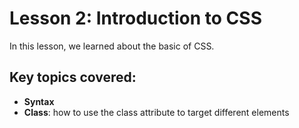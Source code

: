 # Lesson 2: Introduction to CSS
In this lesson, we learned about the basic of CSS.

## Key topics covered:
- **Syntax**
- **Class**: how to use the class attribute to target different elements